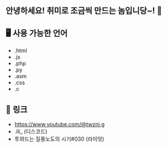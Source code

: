 ## 안녕하세요! 취미로 조금씩 만드는 놈입니당~! 👋

## 🖥 사용 가능한 언어

- .html
- .js 
- .php
- .py
- .asm
- .css
- .c

## 🔗 링크

- https://www.youtube.com/@twzni.g
- .ili_ (디스코드)
- 투와드는 질풍노도의 시기#030 (라이엇)

